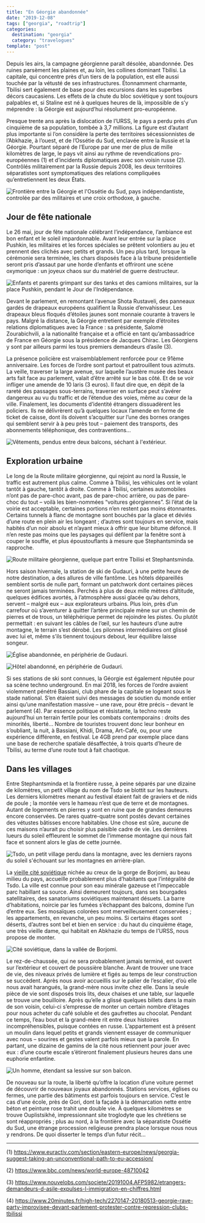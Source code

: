 ```yaml
---
title: "En Géorgie abandonnée"
date: "2019-12-08"
tags: ["georgia", "roadtrip"]
categories:
  destination: "georgia"
  category: "travelogues"
template: "post"
---
```

Depuis les airs, la campagne géorgienne paraît désolée, abandonnée. Des ruines parsèment les plaines et, au loin, les collines dominant Tbilisi. La capitale, qui concentre près d’un tiers de la population, est elle aussi touchée par la vétusté de ses infrastructures. Étonnamment charmante, Tbilisi sert également de base pour des excursions dans les superbes décors caucasiens. Les effets de la chute du bloc soviétique y sont toujours palpables et, si Staline est né à quelques heures de là, impossible de s’y méprendre : la Géorgie est aujourd’hui résolument pro-européenne.

Presque trente ans après la dislocation de l’URSS, le pays a perdu près d’un cinquième de sa population, tombée à 3,7 millions. La figure est d’autant plus importante si l’on considère la perte des territoires sécessionnistes de l’Abkhazie, à l’ouest, et de l’Ossétie du Sud, enclavée entre la Russie et la Géorgie. Pourtant séparé de l’Europe par une mer de plus de mille kilomètres de large, le pays vit ainsi au rythme de revendications pro-européennes (1) et d’incidents diplomatiques avec son voisin russe (2). Contrôlés militairement par la Russie depuis 2008, les deux territoires séparatistes sont symptomatiques des relations compliquées qu’entretiennent les deux États.

![Frontière entre la Géorgie et l'Ossétie du Sud, pays indépendantiste, controlée par des militaires et une croix orthodoxe, à gauche.](../../../images/georgia/south-ossetian-border.jpg "Frontière avec l'Ossétie du Sud")

## Jour de fête nationale

Le 26 mai, jour de fête nationale célébrant l’indépendance, l’ambiance est bon enfant et le soleil impardonnable. Avant leur entrée sur la place Pushkin, les militaires et les forces spéciales se prêtent volontiers au jeu et prennent des clichés avec petits et grands. Un peu plus tard, lorsque la cérémonie sera terminée, les chars disposés face à la tribune présidentielle seront pris d’assaut par une horde d’enfants et offriront une scène oxymorique : un joyeux chaos sur du matériel de guerre destructeur.

![Enfants et parents grimpant sur des tanks et des camions militaires, sur la place Pushkin, pendant le Jour de l'Indépendance.](../../../images/georgia/tbilisi-pushkin-square.jpg "Place Pushkin")

Devant le parlement, en remontant l’avenue Shota Rustaveli, des panneaux gardés de drapeaux européens qualifient la Russie d’envahisseur. Les drapeaux bleus floqués d’étoiles jaunes sont monnaie courante à travers le pays. Malgré la distance, la Géorgie entretient par exemple d’étroites relations diplomatiques avec la France : sa présidente, Salomé Zourabichvili, a la nationalité française et a officié en tant qu’ambassadrice de France en Géorgie sous la présidence de Jacques Chirac. Les Géorgiens y sont par ailleurs parmi les tous premiers demandeurs d’asile (3). 

La présence policière est vraisemblablement renforcée pour ce 91ème anniversaire. Les forces de l’ordre sont partout et patrouillent tous azimuts. La veille, traverser la large avenue, sur laquelle l’austère musée des beaux arts fait face au parlement, valait d’être arrêté sur le bas côté. Et de se voir infliger une amende de 10 laris (3 euros). Il faut dire que, en dépit de la rareté des passages sous-terrains, traverser en surface peut s’avérer dangereux au vu du traffic et de l’étendue des voies, même au cœur de la ville. Finalement, les documents d’identité étrangers dissuadèrent les policiers. Ils ne délivrèrent qu’à quelques locaux l’amende en forme de ticket de caisse, dont ils doivent s’acquitter sur l’une des bornes oranges qui semblent servir à à peu près tout – paiement des transports, des abonnements téléphonique, des contraventions… 

![Vêtements, pendus entre deux balcons, séchant à l'extérieur.](../../../images/georgia/tbilisi-courtyard.jpg "Cour intérieure")

## Exploration urbaine

Le long de la Route militaire géorgienne, qui rejoint au nord la Russie, le traffic est autrement plus calme. Comme à Tbilisi, les véhicules ont le volant tantôt à gauche, tantôt à droite. Comme à Tbilisi, certaines automobiles n’ont pas de pare-choc avant, pas de pare-choc arrière, ou pas de pare-choc du tout – voilà les bien-nommées “voitures géorgiennes”. Si l’état de la voirie est acceptable, certaines portions n’en restent pas moins étonnantes. Certains tunnels à flanc de montagne sont bouchés par la glace et déviés d’une route en plein air les longeant ; d’autres sont toujours en service, mais habités d’un noir absolu et n’ayant mieux à offrir que leur bitume défoncé. Il n’en reste pas moins que les paysages qui défilent par la fenêtre sont à couper le souffle, et plus époustouflants à mesure que Stephantsminda se rapproche.

![Route militaire géorgienne, quelque part entre Tbilisi et Stephantsminda.](../../../images/georgia/military-road.jpg "Route militaire géorgienne")

Hors saison hivernale, la station de ski de Gudauri, à une petite heure de notre destination, a des allures de ville fantôme. Les hôtels dépareillés semblent sortis de nulle part, formant un patchwork dont certaines pièces ne seront jamais terminées. Perchés à plus de deux mille mètres d’altitude, quelques édifices avortés, à l’atmosphère aussi glacée qu’au dehors, servent – malgré eux – aux explorateurs urbains. Plus loin, près d’un carrefour où s’aventurer à quitter l’artère principale mène sur un chemin de pierres et de trous, un téléphérique permet de rejoindre les pistes. Ou plutôt permettait : en suivant les câbles de l’œil, sur les hauteurs d’une autre montagne, le terrain s’est dérobé. Les pilonnes intermédiaires ont glissé avec lui et, même s’ils tiennent toujours debout, leur équilibre laisse songeur.

![Église abandonnée, en périphérie de Gudauri.](../../../images/georgia/gudauri-abandoned-church.jpg "Église abandonnée")

![Hôtel abandonné, en périphérie de Gudauri.](../../../images/georgia/gudauri-abandoned-hotel.jpg "Hotel abandonné")

Si ses stations de ski sont connues, la Géorgie est également réputée pour sa scène techno underground. En mai 2018, les forces de l’ordre avaient violemment pénétré Bassiani, club phare de la capitale se logeant sous le stade national. S’en étaient suivi des messages de soutien du monde entier ainsi qu’une manifestation massive – une rave, pour être précis – devant le parlement (4). Par essence politique et résistante, la techno reste aujourd’hui un terrain fertile pour les combats contemporains : droits des minorités, liberté… Nombre de touristes trouvent donc leur bonheur en s’oubliant, la nuit, à Bassiani, Khidi, Drama, Art-Café, ou, pour une expérience différente, en festival. Le 4GB prend par exemple place dans une base de recherche spatiale désaffectée, à trois quarts d’heure de Tbilisi, au terme d’une route tout à fait chaotique.

## Dans les villages

Entre Stephantsminda et la frontière russe, à peine séparés par une dizaine de kilomètres, un petit village du nom de Tsdo se blottit sur les hauteurs. Les derniers kilomètres menant au festival étaient fait de graviers et de nids de poule ; la montée vers le hameau n’est que de terre et de montagnes. Autant de logements en pierres y sont en ruine que de grandes demeures encore conservées. De rares quatre-quatre sont postés devant certaines des vétustes bâtisses encore habitables. Une chose est sûre, aucune de ces maisons n’aurait pu choisir plus paisible cadre de vie. Les dernières lueurs du soleil effleurent le sommet de l’immense montagne qui nous fait face et sonnent alors le glas de cette journée.

![Tsdo, un petit village perdu dans la montagne, avec les derniers rayons du soleil s'échouant sur les montagnes en arrière-plan.](../../../images/georgia/tsdo.jpg "Tsdo")

La [vieille cité soviétique](/fr/une-cité-soviétique) nichée au creux de la gorge de Borjomi, au beau milieu du pays, accueille probablement plus d’habitants que l’intégralité de Tsdo. La ville est connue pour son eau minérale gazeuse et l’impeccable parc habillant sa source. Ainsi demeurent toujours, dans ses bourgades satellitaires, des sanatoriums soviétiques maintenant désuets. La barre d’habitations, noircie par les fumées s’échappant des balcons, domine l’un d’entre eux. Ses mosaïques colorées sont merveilleusement conservées ; les appartements, en revanche, un peu moins. Si certains étages sont déserts, d’autres sont bel et bien en service : du haut du cinquième étage, une très vieille dame, qui habitait en Abkhazie du temps de l’URSS, nous propose de monter.

![Cité soviétique, dans la vallée de Borjomi.](../../../images/georgia/borjomi-soviet-building.jpg "Cité soviétique")

Le rez-de-chaussée, qui ne sera probablement jamais terminé, est ouvert sur l’extérieur et couvert de poussière blanche. Avant de trouver une trace de vie, des niveaux privés de lumière et figés au temps de leur construction se succèdent. Après nous avoir accueillis sur le palier de l’escalier, d’où elle nous avait harangués, la grand-mère nous invite chez elle. Dans la seule pièce de vie sont disposés trois lits, deux chaises et une table, sur laquelle se trouve une bouilloire. Après qu’elle a glissé quelques billets dans la main de son voisin, celui-ci s’empresse de monter un certain nombre d’étages pour nous acheter du café soluble et des gaufrettes au chocolat. Pendant ce temps, l’eau bout et la grand-mère rit entre deux histoires incompréhensibles, puisque contées en russe. L’appartement est à présent un moulin dans lequel petits et grands viennent essayer de communiquer avec nous – sourires et gestes valent parfois mieux que la parole. En partant, une dizaine de gamins de la cité nous retiennent pour jouer avec eux : d’une courte escale s’étireront finalement plusieurs heures dans une euphorie enfantine.

![Un homme, étendant sa lessive sur son balcon.](../../../images/georgia/borjomi-building-balcony.jpg "Cité soviétique")

De nouveau sur la route, la liberté qu’offre la location d’une voiture permet de découvrir de nouveaux joyaux abandonnés. Stations services, églises ou fermes, une partie des bâtiments est parfois toujours en service. C’est le cas d’une école, près de Gori, dont la façade à la démarcation nette entre béton et peinture rose trahit une double vie. À quelques kilomètres se trouve Ouplistsikhé, impressionnant site troglodyte que les chrétiens se sont réappropriés ; plus au nord, à la frontière avec la séparatiste Ossétie du Sud, une étrange procession religieuse prendra place lorsque nous nous y rendrons. De quoi disserter le temps d’un futur récit…

-----

(1) https://www.euractiv.com/section/eastern-europe/news/georgia-suggest-taking-an-unconventional-path-to-eu-accession/

(2) https://www.bbc.com/news/world-europe-48710042

(3) https://www.nouvelobs.com/societe/20191004.AFP5982/etrangers-demandeurs-d-asile-expulses-l-immigration-en-chiffres.html

(4) https://www.20minutes.fr/high-tech/2270147-20180513-georgie-rave-party-improvisee-devant-parlement-protester-contre-repression-clubs-tbilissi
